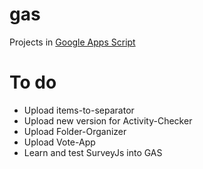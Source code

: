 # gas
Projects in [Google Apps Script](https://developers.google.com/apps-script)

# To do
- Upload items-to-separator
- Upload new version for Activity-Checker
- Upload Folder-Organizer
- Upload Vote-App
- Learn and test SurveyJs into GAS
